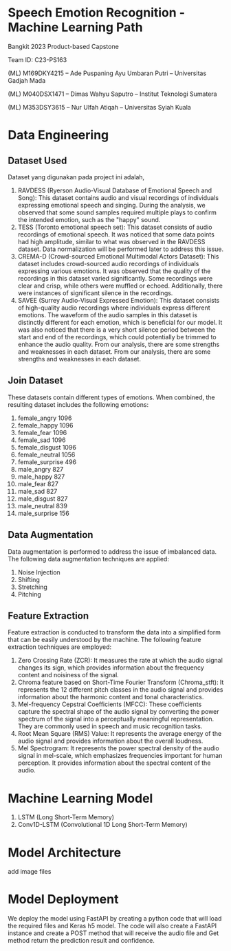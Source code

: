 # Speech Emotion Recognition - Machine Learning Path
Bangkit 2023 Product-based Capstone

Team ID: C23-PS163

(ML) M169DKY4215 – Ade Puspaning Ayu Umbaran Putri – Universitas Gadjah Mada

(ML) M040DSX1471 – Dimas Wahyu Saputro – Institut Teknologi Sumatera

(ML) M353DSY3615 – Nur Ulfah Atiqah – Universitas Syiah Kuala

# Data Engineering
## Dataset Used
Dataset yang digunakan pada project ini adalah,
1. RAVDESS (Ryerson Audio-Visual Database of Emotional Speech and Song): This dataset contains audio and visual recordings of individuals expressing emotional speech and singing. During the analysis, we observed that some sound samples required multiple plays to confirm the intended emotion, such as the "happy" sound.
2. TESS (Toronto emotional speech set): This dataset consists of audio recordings of emotional speech. It was noticed that some data points had high amplitude, similar to what was observed in the RAVDESS dataset. Data normalization will be performed later to address this issue.
3. CREMA-D (Crowd-sourced Emotional Multimodal Actors Dataset): This dataset includes crowd-sourced audio recordings of individuals expressing various emotions. It was observed that the quality of the recordings in this dataset varied significantly. Some recordings were clear and crisp, while others were muffled or echoed. Additionally, there were instances of significant silence in the recordings.
4. SAVEE (Surrey Audio-Visual Expressed Emotion): This dataset consists of high-quality audio recordings where individuals express different emotions. The waveform of the audio samples in this dataset is distinctly different for each emotion, which is beneficial for our model. It was also noticed that there is a very short silence period between the start and end of the recordings, which could potentially be trimmed to enhance the audio quality.
From our analysis, there are some strengths and weaknesses in each dataset. From our analysis, there are some strengths and weaknesses in each dataset. 

## Join Dataset
These datasets contain different types of emotions. When combined, the resulting dataset includes the following emotions:
1. female_angry       1096
2. female_happy       1096
3. female_fear        1096
4. female_sad         1096
5. female_disgust     1096
6. female_neutral     1056
7. female_surprise     496
8. male_angry          827
9. male_happy          827
10. male_fear           827
11. male_sad            827
12. male_disgust        827
13. male_neutral        839
14. male_surprise       156

## Data Augmentation
Data augmentation is performed to address the issue of imbalanced data. The following data augmentation techniques are applied:
1. Noise Injection
2. Shifting
3. Stretching
4. Pitching

## Feature Extraction
Feature extraction is conducted to transform the data into a simplified form that can be easily understood by the machine. The following feature extraction techniques are employed:
1. Zero Crossing Rate (ZCR): It measures the rate at which the audio signal changes its sign, which provides information about the frequency content and noisiness of the signal.
2. Chroma feature based on Short-Time Fourier Transform (Chroma_stft): It represents the 12 different pitch classes in the audio signal and provides information about the harmonic content and tonal characteristics.
3. Mel-frequency Cepstral Coefficients (MFCC): These coefficients capture the spectral shape of the audio signal by converting the power spectrum of the signal into a perceptually meaningful representation. They are commonly used in speech and music recognition tasks.
4. Root Mean Square (RMS) Value: It represents the average energy of the audio signal and provides information about the overall loudness.
5. Mel Spectrogram: It represents the power spectral density of the audio signal in mel-scale, which emphasizes frequencies important for human perception. It provides information about the spectral content of the audio.

# Machine Learning Model
1. LSTM (Long Short-Term Memory)
2. Conv1D-LSTM (Convolutional 1D Long Short-Term Memory)

# Model Architecture
add image files

# Model Deployment
We deploy the model using FastAPI by creating a python code that will load the required files and Keras h5 model. The code will also create a FastAPI instance and create a POST method that will receive the audio file and Get method return the prediction result and confidence.
